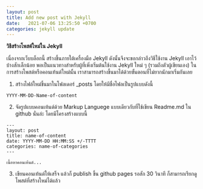 ```yaml
---
layout: post
title: Add new post with Jekyll
date:   2021-07-06 13:25:50 +0700
categories: jekyll update
---
```


**วิธีสร้างโพสต์ใหม่ใน Jekyll**

เนื่องจากเว็บบล็อกนี้ สร้างขึ้นภายใต้เครื่องมือ Jekyll ดังนั้นจึงจะขอกล่าวถึงวิธีใช้งาน Jekyll เอาไว้บ้างสักเล็กน้อย พอเป็นแนวทางสำหรับผู้ที่เพิ่งเริ่มต้นใช้งาน Jekyll ใหม่ ๆ (รวมถึงตัวผู้เขียนเอง) ในการสร้างโพสต์หรือคอนเท้นต์ใหม่นั้น เราสามารถสร้างขึ้นมาได้ด้วยขั้นตอนที่ไม่ยากนักมาเริ่มกันเลย

1. สร้างไฟล์ใหม่ขึ้นมาในโฟลเดอร์ _posts โดยให้มีชื่อไฟลเป็นรูปแบบดังนี้

```
YYYY-MM-DD-Name-of-content
```

2. จัดรูปแบบคอนเท้นต์ด้วย Markup Languege แบบเดียวกับที่ใช้เขียน Readme.md ใน github นั่นล่ะ โดยมีโครงสร้างแบบนี้

```
---
layout: post
title: name-of-content
date: YYYY-MM-DD HH:MM:SS +/-TTTT
categories: name-of-categories
---

เนื้อหาคอนเท้นต์...
```

3. เขียนคอนเท้นต์ให้เสร็จ แล้วก็ publish ขึ้น github pages รอสัก 30 วินาที ก็สามารถเรียกดูโพสต์ที่สร้างใหม่ได้แล้ว
